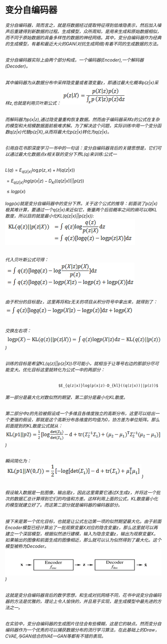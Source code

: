 # 变分自编码器

###### 变分自编码器，简而言之，就是将数据经过提取特征得到低维隐表示，然后加入噪声后重建得到新数据的过程。生成模型，众所周知，是用来生成和原始数据相似，而不同于原始数据的具备多样性的数据的神经网络。其中，变分自编码器作为经典的生成模型，有着和最近大火的GAN(对抗生成网络)有着不同的生成数据的方法。

###### 变分自编码器实际上由两个部分构成，一个编码器(Encoder),一个解码器(Decoder)。

###### 其中编码器为从数据分布中采样隐变量或者潜变量z，即通过最大化概率$p(z|x$)采样z,也就是利用贝叶斯公式：![image1](image1.png)

###### 而解码器为$p(x|z)$,通过隐变量重构恢复数据。然而由于编码器采样z的公式在复杂的模型和大规模数据面前极难求解。为了解决这个问题，实际训练中用一个变分函数$q(z|x)$代替$p(z|X)$,从而将最大化$p(z|x)$转化为$q(z|x)$。

###### 引用自花书即深度学习一书中的一句话：变分自编码器背后的关键思想是，它们可以通过最大化数据点x相关联的变分下界L(q)来训练:公式一

$L(q)=E_{q(z|x)}\log p(z,x)+H(q(z|x))$

$=E_{q(z|x)}log(p(x|z)-D_{kl}((q(z|x))||p(z))$

$\leq logp(x)$

###### $logp(x)$就是变分自编码器中的变分下界。关于这个公式的推导：前面说了p(z|x)极其难计算，要通过一个$q(z|x)$来近似它，衡量两个后验概率之间的熵可以用KL散度，所以目的就是最小化$KL(q(z|x)||p(z|x))$:![image2](image2.png)

###### 代入贝叶斯公式可得：![image3](image3.png)

###### 由于积分的目标是z，这里再将和z无关的项目从积分符号中拿出来，就得到了：![image4](image4.png)

###### 交换左右项：![image5](image5.png))

###### 训练的目标是希望KL(q(z)||p(z|X))尽可能小，就相当于让等号右边的那部分尽可能变大。优化目标这里就转化为公式一中的两部分：

                            $E_{q(z|x)}log(p(x|z)-D_{kl}((q(z|x))||p(z))$

###### 第一部分是最大化对数似然的期望，第二部分是最小化KL散度。

###### 第二部分中z的先验被假设成一个多维且各维度独立的高斯分布，这里可以给出一个更强的假设，那就是这个高斯分布各维度的均值为0，协方差为单位矩阵。那么前面提到的KL散度公式就从：![im6](im6.png))

###### 瞬间简化为：![im7](im7.png))

###### 假设输入数据是一批图像，输出是z，因此这里需要它通过X生成z，并将这一个批次的数据汇总计算得到它们的均值和方差。这样利用上面的公式，KL散度最小化的模型就建立好了。而这第二部分就是编码器的编码器部分。

###### 接下来是第一个优化目标，也就是让公式左边第一项的似然期望最大化。由于前面Encoder模型已经计算出了一批观察变量X对应的隐含变量z，那么这里就可以再建立一个深层模型，根据似然进行建模，输入为隐含变量z，输出为观察变量X。如果输出的图像和前面生成的图像相近，那么就可以认为似然得到了最大化。这个模型被称为Decoder。![im8](im8.png))

###### 这就是变分自编码器背后的数学思想，和生成对抗网络不同，花书中说变分自编码器的方法是优雅的，理论上令人愉快的，并且易于实现，是生成模型中最先进的方法之一。

###### 在实验中，变分自编码器的生成图片往往会有些模糊，这是它的缺点。然而变分自编码器作为一个优秀的可以捕获数据分布的流行学习算法，在此基础上的Draw，CVAE,与GAN结合的VAE—GAN等都有不错的表现。
